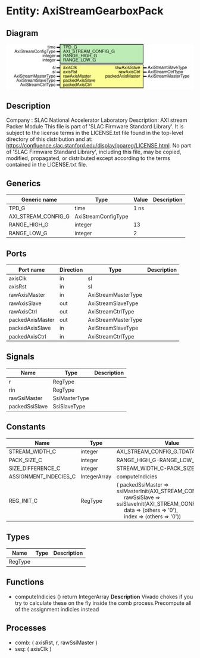 # Entity: AxiStreamGearboxPack

## Diagram

![Diagram](AxiStreamGearboxPack.svg "Diagram")
## Description

Company    : SLAC National Accelerator Laboratory
Description: AXI stream Packer Module
This file is part of 'SLAC Firmware Standard Library'.
It is subject to the license terms in the LICENSE.txt file found in the
top-level directory of this distribution and at:
   https://confluence.slac.stanford.edu/display/ppareg/LICENSE.html.
No part of 'SLAC Firmware Standard Library', including this file,
may be copied, modified, propagated, or distributed except according to
the terms contained in the LICENSE.txt file.
## Generics

| Generic name        | Type                | Value | Description |
| ------------------- | ------------------- | ----- | ----------- |
| TPD_G               | time                | 1 ns  |             |
| AXI_STREAM_CONFIG_G | AxiStreamConfigType |       |             |
| RANGE_HIGH_G        | integer             | 13    |             |
| RANGE_LOW_G         | integer             | 2     |             |
## Ports

| Port name        | Direction | Type                | Description |
| ---------------- | --------- | ------------------- | ----------- |
| axisClk          | in        | sl                  |             |
| axisRst          | in        | sl                  |             |
| rawAxisMaster    | in        | AxiStreamMasterType |             |
| rawAxisSlave     | out       | AxiStreamSlaveType  |             |
| rawAxisCtrl      | out       | AxiStreamCtrlType   |             |
| packedAxisMaster | out       | AxiStreamMasterType |             |
| packedAxisSlave  | in        | AxiStreamSlaveType  |             |
| packedAxisCtrl   | in        | AxiStreamCtrlType   |             |
## Signals

| Name           | Type          | Description |
| -------------- | ------------- | ----------- |
| r              | RegType       |             |
| rin            | RegType       |             |
| rawSsiMaster   | SsiMasterType |             |
| packedSsiSlave | SsiSlaveType  |             |
## Constants

| Name                  | Type         | Value                                                                                                                                                                                                                                                                                                                       | Description |
| --------------------- | ------------ | --------------------------------------------------------------------------------------------------------------------------------------------------------------------------------------------------------------------------------------------------------------------------------------------------------------------------- | ----------- |
| STREAM_WIDTH_C        | integer      |  AXI_STREAM_CONFIG_G.TDATA_BYTES_C*8                                                                                                                                                                                                                                                                                        |             |
| PACK_SIZE_C           | integer      |  RANGE_HIGH_G-RANGE_LOW_G+1                                                                                                                                                                                                                                                                                                 |             |
| SIZE_DIFFERENCE_C     | integer      |  STREAM_WIDTH_C-PACK_SIZE_C                                                                                                                                                                                                                                                                                                 |             |
| ASSIGNMENT_INDECIES_C | IntegerArray |  computeIndicies                                                                                                                                                                                                                                                                                                            |             |
| REG_INIT_C            | RegType      |  (       packedSsiMaster => ssiMasterInit(AXI_STREAM_CONFIG_G),<br><span style="padding-left:20px">       rawSsiSlave     => ssiSlaveInit(AXI_STREAM_CONFIG_G),<br><span style="padding-left:20px">       data            => (others => '0'),<br><span style="padding-left:20px">       index           => (others => '0')) |             |
## Types

| Name    | Type | Description |
| ------- | ---- | ----------- |
| RegType |      |             |
## Functions
- computeIndicies <font id="function_arguments">()</font> <font id="function_return">return IntegerArray </font>
**Description**
Vivado chokes if you try to calculate these on the fly inside the comb process.Precompute all of the assignment indicies instead
## Processes
- comb: ( axisRst, r, rawSsiMaster )
- seq: ( axisClk )
